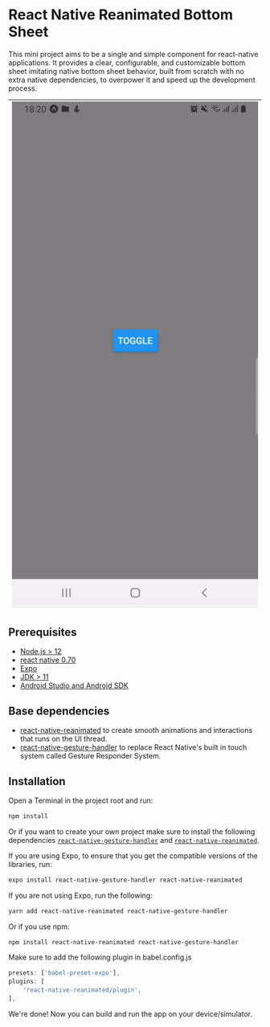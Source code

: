# React Native Reanimated Bottom Sheet

This mini project aims to be a single and simple component for react-native applications. It provides a clear, configurable, and customizable bottom sheet imitating native bottom sheet behavior, built from scratch with no extra native dependencies, to overpower it and speed up the development process.


![](demo/demo1.gif)  |
:---------------:|


## Prerequisites

- [Node.js > 12](https://nodejs.org)
- [react native 0.70](https://reactnative.dev/docs/0.70/environment-setup)
- [Expo](https://docs.expo.dev/)
- [JDK > 11](https://www.oracle.com/java/technologies/javase-jdk11-downloads.html)
- [Android Studio and Android SDK](https://developer.android.com/studio)

## Base dependencies

- [react-native-reanimated](https://www.reanimated2.com/) to create smooth animations and interactions that runs on the UI thread.
- [react-native-gesture-handler](https://github.com/luggit/react-native-config) to replace React Native's built in touch system called Gesture Responder System.

## Installation

Open a Terminal in the project root and run:

```sh
npm install
```

Or if you want to create your own project make sure to install the following dependencies [`react-native-gesture-handler`](https://github.com/kmagiera/react-native-gesture-handler) and [`react-native-reanimated`](https://github.com/kmagiera/react-native-reanimated).

If you are using Expo, to ensure that you get the compatible versions of the libraries, run:

```sh
expo install react-native-gesture-handler react-native-reanimated
```

If you are not using Expo, run the following:

```sh
yarn add react-native-reanimated react-native-gesture-handler
```

Or if you use npm:

```sh
npm install react-native-reanimated react-native-gesture-handler
```
Make sure to add the following plugin in babel.config.js

```javascript
presets: ['babel-preset-expo'],
plugins: [
    'react-native-reanimated/plugin',
],
```

We're done! Now you can build and run the app on your device/simulator.

